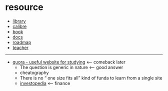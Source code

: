 # resource

- [library](library)
- [calibre](calibre)
- [book](book)
- [docs](docs)
- [roadmap](roadmap)
- [teacher](teacher)

---

- [quora - useful website for studying](https://www.quora.com/What-are-the-some-useful-websites-for-studying) <-- comeback later
	- The question is generic in nature <-- good answer 
	- cheatography
	- There is no “ one size fits all” kind of funda to learn from a single site
	- [investopedia](https://www.investopedia.com/) <-- finance
